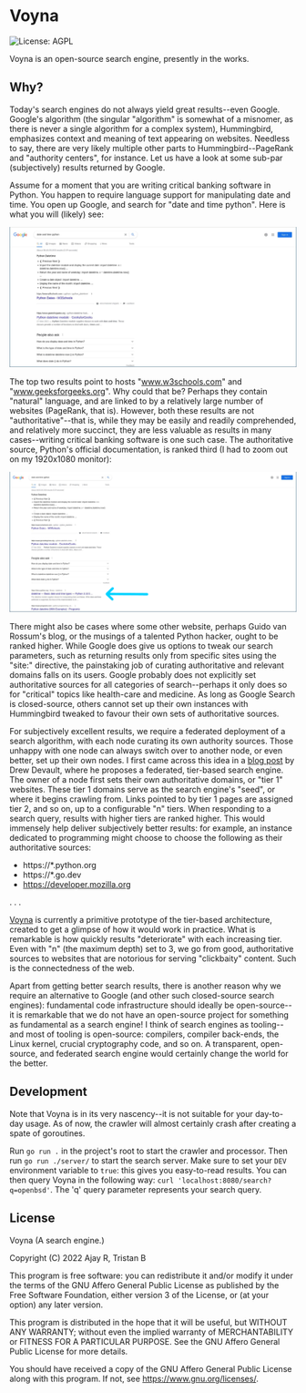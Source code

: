 # Voyna

![License: AGPL](https://img.shields.io/badge/license-AGPL-%233897f0)

Voyna is an open-source search engine, presently in the works.

## Why?

Today's search engines do not always yield great results--even Google. Google's algorithm (the singular "algorithm" is somewhat of a misnomer, as there is never a single algorithm for a complex system), Hummingbird, emphasizes context and meaning of text appearing on websites. Needless to say, there are very likely multiple other parts to Hummingbird--PageRank and "authority centers", for instance. Let us have a look at some sub-par (subjectively) results returned by Google.

Assume for a moment that you are writing critical banking software in Python. You happen to require language support for manipulating date and time. You open up Google, and search for "date and time python". Here is what you will (likely) see:

![google-date-and-time-python](/docs/images/google-date-and-time-python.jpeg)

The top two results point to hosts "www.w3schools.com" and "www.geeksforgeeks.org". Why could that be? Perhaps they contain "natural" language, and are linked to by a relatively large number of websites (PageRank, that is). However, both these results are not "authoritative"--that is, while they may be easily and readily comprehended, and relatively more succinct, they are less valuable as results in many cases--writing critical banking software is one such case.  The authoritative source, Python's official documentation, is ranked third (I had to zoom out on my 1920x1080 monitor):

![google-date-and-time-python-zoomed-out](/docs/images/google-date-and-time-python-zoomed-out.jpeg)

There might also be cases where some other website, perhaps Guido van Rossum's blog, or the musings of a talented Python hacker, ought to be ranked higher. While Google does give us options to tweak our search parameters, such as returning results only from specific sites using the "site:" directive, the painstaking job of curating authoritative and relevant domains falls on its users. Google probably does not explicitly set authoritative sources for all categories of search--perhaps it only does so for "critical" topics like health-care and medicine. As long as Google Search is closed-source, others cannot set up their own instances with Hummingbird tweaked to favour their own sets of authoritative sources.

For subjectively excellent results, we require a federated deployment of a search algorithm, with each node curating its own authority sources. Those unhappy with one node can always switch over to another node, or even better, set up their own nodes. I first came across this idea in a [blog post](https://drewdevault.com/2020/11/17/Better-than-DuckDuckGo.html) by Drew Devault, where he proposes a federated, tier-based search engine. The owner of a node first sets their own authoritative domains, or "tier 1" websites. These tier 1 domains serve as the search engine's "seed", or where it begins crawling from. Links pointed to by tier 1 pages are assigned tier 2, and so on, up to a configurable "n" tiers. When responding to a search query, results with higher tiers are ranked higher. This would immensely help deliver subjectively better results: for example, an instance dedicated to programming might choose to choose the following as their authoritative sources:

* https://*.python.org
* https://*.go.dev
* https://developer.mozilla.org

. . .

[Voyna](https://codeberg.org/voyna/voyna) is currently a primitive prototype of the tier-based architecture, created to get a glimpse of how it would work in practice. What is remarkable is how quickly results "deteriorate" with each increasing tier. Even with "n" (the maximum depth) set to 3, we go from good, authoritative sources to websites that are notorious for serving "clickbaity" content. Such is the connectedness of the web.

Apart from getting better search results, there is another reason why we require an alternative to Google (and other such closed-source search engines): fundamental code infrastructure should ideally be open-source--it is remarkable that we do not have an open-source project for something as fundamental as a search engine! I think of search engines as tooling--and most of tooling is open-source: compilers, compiler back-ends, the Linux kernel, crucial cryptography code, and so on. A transparent, open-source, and federated search engine would certainly change the world for the better.

## Development

Note that Voyna is in its very nascency--it is not suitable for your day-to-day
usage. As of now, the crawler will almost certainly crash after creating a spate
of goroutines.

Run `go run .` in the project's root to start the crawler and processor. Then
run `go run ./server/` to start the search server. Make sure to set your `DEV`
environment variable to `true`: this gives you easy-to-read results. You can
then query Voyna in the following way: `curl 'localhost:8080/search?q=openbsd'`.
The 'q' query parameter represents your search query.

## License

Voyna (A search engine.)

Copyright (C) 2022 Ajay R, Tristan B

This program is free software: you can redistribute it and/or modify it under
the terms of the GNU Affero General Public License as published by the Free
Software Foundation, either version 3 of the License, or (at your option) any
later version.

This program is distributed in the hope that it will be useful, but WITHOUT ANY
WARRANTY; without even the implied warranty of MERCHANTABILITY or FITNESS FOR A
PARTICULAR PURPOSE.  See the GNU Affero General Public License for more details.

You should have received a copy of the GNU Affero General Public License along
with this program.  If not, see <https://www.gnu.org/licenses/>.
